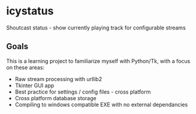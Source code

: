 icystatus
=========

Shoutcast status - show currently playing track for configurable streams

Goals
-----
This is a learning project to familiarize myself with Python/Tk, with a focus on these areas:

* Raw stream processing with urllib2 
* Tkinter GUI app
* Best practice for settings / config files - cross platform
* Cross platform database storage
* Compiling to windows compatible EXE with no external dependancies


